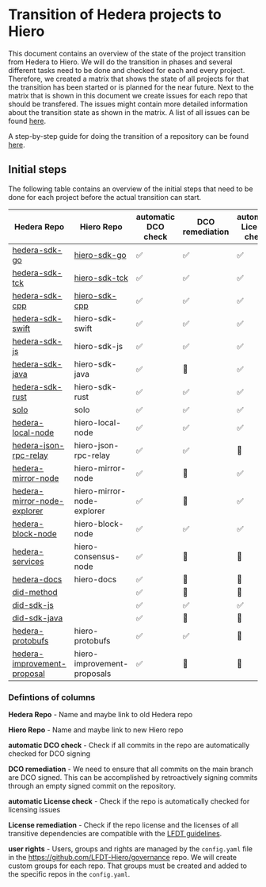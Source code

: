 # Transition of Hedera projects to Hiero

This document contains an overview of the state of the project transition from Hedera to Hiero.
We will do the transition in phases and several different tasks need to be done and checked for each and every project.
Therefore, we created a matrix that shows the state of all projects for that the transition has been started or is planned for the near future.
Next to the matrix that is shown in this document we create issues for each repo that should be transfered.
The issues might contain more detailed information about the transition state as shown in the matrix.
A list of all issues can be found [here](https://github.com/LFDT-Hiero/tsc/issues/5).

A step-by-step guide for doing the transition of a repository can be found [here](https://github.com/hiero-ledger/hiero/blob/main/hashgraph-transfer.md).

## Initial steps

The following table contains an overview of the initial steps that need to be done for each project before the actual transition can start.

| Hedera Repo                        | Hiero Repo                        | automatic DCO check | DCO remediation           | automatic License check    | License remediation        | user rights        |
| ---------------------------------- | --------------------------------- | ------------------- | ------------------------- | -------------------------- | -------------------------- | ------------------ |
| [hedera-sdk-go](https://github.com/hashgraph/hedera-sdk-go)               | [hiero-sdk-go](https://github.com/hiero-ledger/hiero-sdk-go)               | :white_check_mark:  | :white_check_mark:        | :white_check_mark:         | :white_check_mark:         | :white_check_mark: |
| [hedera-sdk-tck](https://github.com/hashgraph/hedera-sdk-tck)              | [hiero-sdk-tck](https://github.com/hiero-ledger/hiero-sdk-tck)              | :white_check_mark:  | :white_check_mark:        | :white_check_mark:         | :white_check_mark:         | :white_check_mark: |
| [hedera-sdk-cpp](https://github.com/hashgraph/hedera-sdk-cpp)              | [hiero-sdk-cpp](https://github.com/hiero-ledger/hiero-sdk-cpp)              | :white_check_mark:  | :white_check_mark:        | :white_check_mark:         | :white_check_mark:         | :white_check_mark: | 
| [hedera-sdk-swift](https://github.com/hashgraph/hedera-sdk-swift)            | hiero-sdk-swift                   | :white_check_mark:  | :white_check_mark:        | :white_check_mark:         | :red_circle:               | :white_check_mark: |
| [hedera-sdk-js](https://github.com/hashgraph/hedera-sdk-js)               | hiero-sdk-js                      | :white_check_mark:  | :white_check_mark:        | :white_check_mark:         | :white_check_mark:         | :white_check_mark: |
| [hedera-sdk-java](https://github.com/hashgraph/hedera-sdk-java)             | hiero-sdk-java                    | :white_check_mark:  | :red_circle:              | :white_check_mark:         | :white_check_mark:         | :white_check_mark: |
| [hedera-sdk-rust](https://github.com/hashgraph/hedera-sdk-rust)             | hiero-sdk-rust                    | :white_check_mark:  | :white_check_mark:        | :white_check_mark:         | :construction:             | :white_check_mark: |
| [solo](https://github.com/hashgraph/solo)                        | solo                              | :white_check_mark:  | :white_check_mark:        | :white_check_mark:         | :white_check_mark:         | :construction:     |
| [hedera-local-node](https://github.com/hashgraph/hedera-local-node)           | hiero-local-node                  | :white_check_mark:  | :white_check_mark:        | :white_check_mark:         | :white_check_mark:         | :white_check_mark: |
| [hedera-json-rpc-relay](https://github.com/hashgraph/hedera-json-rpc-relay)       | hiero-json-rpc-relay              | :white_check_mark:  | :white_check_mark:        | :construction:             | :construction:             | :construction:     |
| [hedera-mirror-node](https://github.com/hashgraph/hedera-mirror-node)          | hiero-mirror-node                 | :white_check_mark:  | :red_circle:              | :white_check_mark:         | :red_circle:               | :white_check_mark: |
| [hedera-mirror-node-explorer](https://github.com/hashgraph/hedera-mirror-node-explorer) | hiero-mirror-node-explorer        | :white_check_mark:  | :red_circle:              | :white_check_mark:         | :red_circle:               | :construction:     |
| [hedera-block-node](https://github.com/hashgraph/hedera-block-node)           | hiero-block-node                  | :white_check_mark:  | :white_check_mark:        | :white_check_mark:         | :construction:             | :white_check_mark: |
| [hedera-services](https://github.com/hashgraph/hedera-services)             | hiero-consensus-node              | :white_check_mark:  | :red_circle:              | :construction:             | :construction:             | :construction:     |
| [hedera-docs](https://github.com/hashgraph/hedera-docs)                 | hiero-docs                        | :white_check_mark:  | :red_circle:              | :construction:             | :construction:             | :construction:     |
| [did-method](https://github.com/hashgraph/did-method)                  |                                   | :white_check_mark:  | :red_circle:              | :construction:             | :construction:             | :construction:     |
| [did-sdk-js](https://github.com/hashgraph/did-sdk-js)                  |                                   | :white_check_mark:  | :white_check_mark:        | :white_check_mark:         | :white_check_mark:         | :construction:     |
| [did-sdk-java](https://github.com/hashgraph/did-sdk-java)                |                                   | :white_check_mark:  | :red_circle:              | :construction:             | :construction:             | :construction:     |
| [hedera-protobufs](https://github.com/hashgraph/hedera-protobufs)            | hiero-protobufs                   | :white_check_mark:  | :white_check_mark:        | :construction:             | :construction:             | :construction:     | 
| [hedera-improvement-proposal](https://github.com/hashgraph/hedera-improvement-proposal) | hiero-improvement-proposals       | :white_check_mark:  | :red_circle:              | :construction:             | :construction:             | :construction:     |

### Defintions of columns

**Hedera Repo** - Name and maybe link to old Hedera repo

**Hiero Repo** - Name and maybe link to new Hiero repo

**automatic DCO check** - Check if all commits in the repo are automatically checked for DCO signing

**DCO remediation** - We need to ensure that all commits on the main branch are DCO signed. This can be accomplished by retroactively signing commits through an empty signed commit on the repository.

**automatic License check** - Check if the repo is automatically checked for licensing issues

**License remediation** - Check if the repo license and the licenses of all transitive dependencies are compatible with the [LFDT guidelines](https://lf-decentralized-trust.github.io/governance/governing-documents/allowed-third-party-licenses.html).

**user rights** - Users, groups and rights are managed by the `config.yaml` file in the https://github.com/LFDT-Hiero/governance repo. We will create custom groups for each repo. That groups must be created and added to the specific repos in the `config.yaml`.
